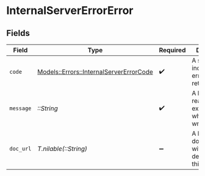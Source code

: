 # InternalServerErrorError


## Fields

| Field                                                                                     | Type                                                                                      | Required                                                                                  | Description                                                                               | Example                                                                                   |
| ----------------------------------------------------------------------------------------- | ----------------------------------------------------------------------------------------- | ----------------------------------------------------------------------------------------- | ----------------------------------------------------------------------------------------- | ----------------------------------------------------------------------------------------- |
| `code`                                                                                    | [Models::Errors::InternalServerErrorCode](../../models/errors/internalservererrorcode.md) | :heavy_check_mark:                                                                        | A short code indicating the error code returned.                                          | internal_server_error                                                                     |
| `message`                                                                                 | *::String*                                                                                | :heavy_check_mark:                                                                        | A human readable explanation of what went wrong.                                          | The requested resource was not found.                                                     |
| `doc_url`                                                                                 | *T.nilable(::String)*                                                                     | :heavy_minus_sign:                                                                        | A link to our documentation with more details about this error code                       | https://dub.co/docs/api-reference/errors#internal-server_error                            |